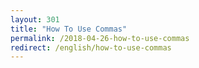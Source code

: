 ```yaml
---
layout: 301
title: "How To Use Commas"
permalink: /2018-04-26-how-to-use-commas
redirect: /english/how-to-use-commas
---
```

